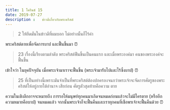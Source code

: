 ```yaml
---
title: 1 โครินธ์ 15  
date: 2019-07-27
description :   ข่าวดีเกี่ยวกับพระคริสต์
---
```


> 2 ให้ยึดมั่นในข่าวดีที่ผมบอก  ไม่อย่างนั้นก็ไร้ค่า

พระคริสต์ตายเพื่อจัดการบาป และฟื้นขึ้นมา ⏰

> 23 เรื่องนี้เรียงตามลำดับ พระคริสต์ฟืนขึ้นเป็นคนแรก และเมื่อพระองค์มา คนของพระองค์จะฟื้นขึ้น

เข้าใจว่า ในยุคปัจจุบัน เมื่อพระเจ้ามาเราจะฟื้นขึ้น (พระเจ้ามารับไปและไร้ซึ่งบาป) ⏰

> 25  ที่เป็นอย่างนี้เพราะมันจำเป็นที่พระคริสต์ต้องปกครองจนกว่าพระเจ้าจะจัดการศัตรูของพระคริสต์ให้อยู่ภายใต้อำนาจ เสียก่อน ศัตรูตัวสุดท้ายคือความ ตาย

ความในเชิงลึกอาจจะหมายถึง การรอให้มนุษย์ทุกคนมาเกิดจนหมดก่อนแล้วจะไม่มีใครตาย  (หรืออีกความหมายคือบาป) จนหมดแล้ว
จากนั้นพระเจ้าก็จะฟื้นคืนและเราทุกคนที่เชือพรเจ้าจะฟื้นคืนด้วย  ⏰